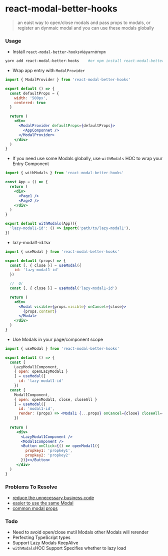 # react-modal-better-hooks

> an eaist way to open/close modals and pass props to modals, or register an dynmaic modal and you can use these modals globally


### Usage

- Install `react-modal-better-hooks`via`yarn`or`npm`
```bash
yarn add react-modal-better-hooks    #or npm install react-modal-better-hooks
```

- Wrap app entry with `ModalProvider`
```jsx
import { ModalProvider } from 'react-modal-better-hooks'

export default () => {
  const defaultProps = {
    width: '500px',
    centered: true
  }

  return (
    <div>      
      <ModalProvider defaultProps={defaultProps}>
        <AppComponnet />
      </ModalProvider>
    </div>
  )
}
```

- If you need use some Modals globally, use `withModals` HOC to wrap your Entry Component
```jsx
import { withModals } from 'react-modal-better-hooks'

const App = () => {
  return (
    <div>
      <Page1 />
      <Page2 />
    </div>
  )
}

export default withModals(App)({
  'lazy-modal1-id': () => import('path/to/lazy-modal1'),
})
```

- lazy-modal1-id.tsx
```jsx
import { useModal } from 'react-modal-better-hooks'

export default (props) => {
  const [, { close }] = useModal({
    id: 'lazy-modal1-id'
  })

  //  Or
  const [, { close }] = useModal('lazy-modal1-id')

  return (
    <div>
      <Modal visible={props.visible} onCancel={close}>
        {props.content}
      </Modal>
    </div>
  )
}
```

- Use Modals in your page/component scope
```jsx
import { useModal } from 'react-modal-better-hooks'

export default () => {
  const [ 
    LazyModal1Component, 
    { open: openLazyModal1 } 
    ] = useModal({
      id: 'lazy-modal1-id'
    })
  const [ 
    Modal1Component, 
    { open: openModal1, close, closeAll } 
    ] = useModal({
      id: 'modal1-id', 
      render: (props) => <Modal1 {...props} onCancel={close} closeAll={closeAll} />
    })
  
  return (
     <div>
       <LazyModal1Component />
       <Modal1Component />
       <Button onClick={() => openModal1({
         propkey1: 'propkey1',
         propkey2: 'propkey2'
       })}></Button>
     </div>
  )
}
```


### Problems To Resolve

- [reduce the unnecessary business code](https://github.com/rwson/react-modal-hooks/blob/main/docs/business-code.md)
- [easier to use the same Modal](https://github.com/rwson/react-modal-hooks/blob/main/docs/use-same-modal.md)
- [common modal props](https://github.com/rwson/react-modal-hooks/blob/main/docs/common-modal-props.md)

### Todo

- Need to avoid open/close mutil Modals other Modals will rerender
- Perfecting TypeScript types
- Support Lazy Modals KeepAlive
- `withModals`HOC Support Specifies whether to lazy load

